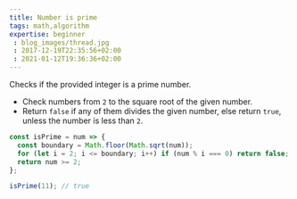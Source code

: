```yaml
---
title: Number is prime
tags: math,algorithm
expertise: beginner
 : blog_images/thread.jpg
 : 2017-12-19T22:35:56+02:00
 : 2021-01-12T19:36:36+02:00
---
```


Checks if the provided integer is a prime number.

- Check numbers from `2` to the square root of the given number.
- Return `false` if any of them divides the given number, else return `true`, unless the number is less than `2`.

```js
const isPrime = num => {
  const boundary = Math.floor(Math.sqrt(num));
  for (let i = 2; i <= boundary; i++) if (num % i === 0) return false;
  return num >= 2;
};
```

```js
isPrime(11); // true
```
